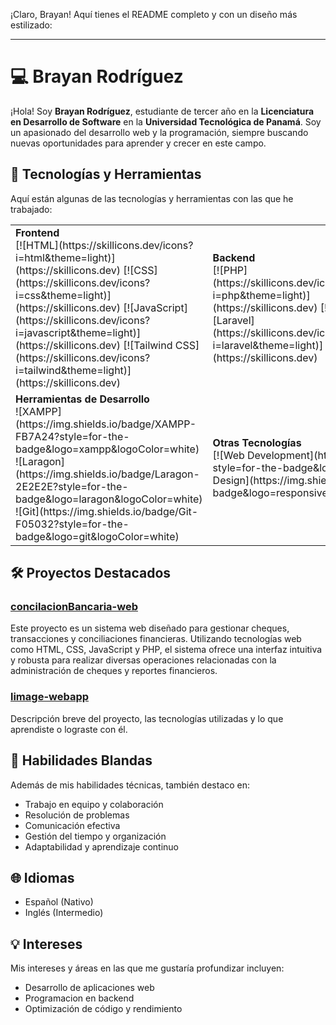 ¡Claro, Brayan! Aquí tienes el README completo y con un diseño más estilizado:

---

# 💻 Brayan Rodríguez

¡Hola! Soy **Brayan Rodríguez**, estudiante de tercer año en la **Licenciatura en Desarrollo de Software** en la **Universidad Tecnológica de Panamá**. Soy un apasionado del desarrollo web y la programación, siempre buscando nuevas oportunidades para aprender y crecer en este campo.

## 🚀 Tecnologías y Herramientas

Aquí están algunas de las tecnologías y herramientas con las que he trabajado:

<table>
  <tr>
    <td>
      <strong>Frontend</strong><br>
      [![HTML](https://skillicons.dev/icons?i=html&theme=light)](https://skillicons.dev)
      [![CSS](https://skillicons.dev/icons?i=css&theme=light)](https://skillicons.dev)
      [![JavaScript](https://skillicons.dev/icons?i=javascript&theme=light)](https://skillicons.dev)
      [![Tailwind CSS](https://skillicons.dev/icons?i=tailwind&theme=light)](https://skillicons.dev)
    </td>
    <td>
      <strong>Backend</strong><br>
      [![PHP](https://skillicons.dev/icons?i=php&theme=light)](https://skillicons.dev)
      [![Laravel](https://skillicons.dev/icons?i=laravel&theme=light)](https://skillicons.dev)
    </td>
    <td>
      <strong>Bases de Datos</strong><br>
      [![MySQL](https://skillicons.dev/icons?i=mysql&theme=light)](https://skillicons.dev)
    </td>
    <td>
      <strong>Desarrollo en Java</strong><br>
      [![Java](https://skillicons.dev/icons?i=java&theme=light)](https://skillicons.dev)<br>
      Nivel medio en Java puro
    </td>
  </tr>
  <tr>
    <td>
      <strong>Herramientas de Desarrollo</strong><br>
      ![XAMPP](https://img.shields.io/badge/XAMPP-FB7A24?style=for-the-badge&logo=xampp&logoColor=white)
      ![Laragon](https://img.shields.io/badge/Laragon-2E2E2E?style=for-the-badge&logo=laragon&logoColor=white)
      ![Git](https://img.shields.io/badge/Git-F05032?style=for-the-badge&logo=git&logoColor=white)
    </td>
    <td colspan="3">
      <strong>Otras Tecnologías</strong><br>
      [![Web Development](https://img.shields.io/badge/Web%20Development-4B4B4B?style=for-the-badge&logo=web&logoColor=white)](https://skillicons.dev)
      [![Responsive Design](https://img.shields.io/badge/Responsive%20Design-4B4B4B?style=for-the-badge&logo=responsive&logoColor=white)](https://skillicons.dev)
    </td>
  </tr>
</table>



## 🛠️ Proyectos Destacados

### [concilacionBancaria-web](#)
Este proyecto es un sistema web diseñado para gestionar cheques, transacciones y conciliaciones financieras. Utilizando tecnologías web como HTML, CSS, JavaScript y PHP, el sistema ofrece una interfaz intuitiva y robusta para realizar diversas operaciones relacionadas con la administración de cheques y reportes financieros.

### [limage-webapp](#)
Descripción breve del proyecto, las tecnologías utilizadas y lo que aprendiste o lograste con él.

## 🎯 Habilidades Blandas

Además de mis habilidades técnicas, también destaco en:

- Trabajo en equipo y colaboración
- Resolución de problemas
- Comunicación efectiva
- Gestión del tiempo y organización
- Adaptabilidad y aprendizaje continuo

## 🌐 Idiomas

- Español (Nativo)
- Inglés (Intermedio)

## 💡 Intereses

Mis intereses y áreas en las que me gustaría profundizar incluyen:

- Desarrollo de aplicaciones web
- Programacion en backend
- Optimización de código y rendimiento

